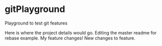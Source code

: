 # gitPlayground
Playground to test git features

Here is where the project details would go.
Editing the master readme for rebase example.
My feature changes!
New changes to feature.